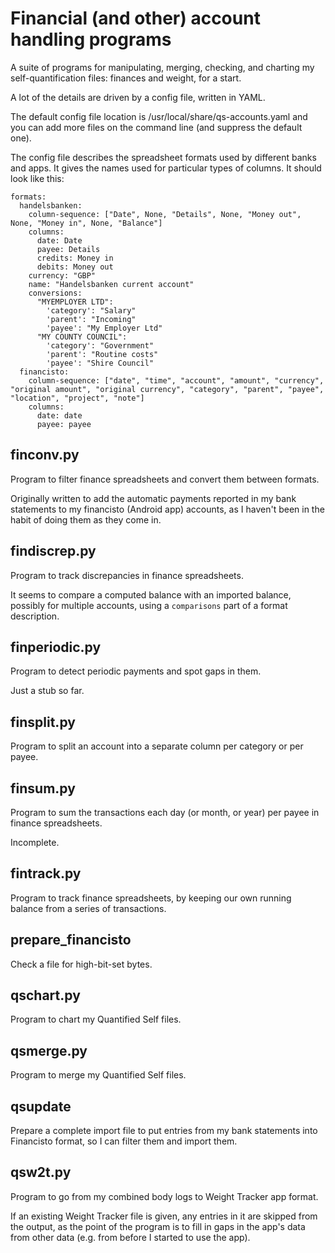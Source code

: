 Financial (and other) account handling programs
===============================================

A suite of programs for manipulating, merging, checking, and charting
my self-quantification files: finances and weight, for a start.

A lot of the details are driven by a config file, written in YAML.

The default config file location is /usr/local/share/qs-accounts.yaml
and you can add more files on the command line (and suppress the
default one).

The config file describes the spreadsheet formats used by different
banks and apps.  It gives the names used for particular types of
columns.  It should look like this:

    formats:
      handelsbanken:
        column-sequence: ["Date", None, "Details", None, "Money out", None, "Money in", None, "Balance"]
        columns:
          date: Date
          payee: Details
          credits: Money in
          debits: Money out
        currency: "GBP"
        name: "Handelsbanken current account"
        conversions:
          "MYEMPLOYER LTD":
            'category': "Salary"
            'parent': "Incoming"
            'payee': "My Employer Ltd"
          "MY COUNTY COUNCIL":
            'category': "Government"
            'parent': "Routine costs"
            'payee': "Shire Council"
      financisto:
        column-sequence: ["date", "time", "account", "amount", "currency", "original amount", "original currency", "category", "parent", "payee", "location", "project", "note"]
        columns:
          date: date
          payee: payee

finconv.py
----------

Program to filter finance spreadsheets and convert them between
formats.

Originally written to add the automatic payments reported in my bank
statements to my financisto (Android app) accounts, as I haven't been
in the habit of doing them as they come in.

findiscrep.py
-------------

Program to track discrepancies in finance spreadsheets.

It seems to compare a computed balance with an imported balance,
possibly for multiple accounts, using a `comparisons` part of a format
description.

finperiodic.py
--------------

Program to detect periodic payments and spot gaps in them.

Just a stub so far.

finsplit.py
-----------

Program to split an account into a separate column per category or per
payee.

finsum.py
---------

Program to sum the transactions each day (or month, or year) per payee
in finance spreadsheets.

Incomplete.

fintrack.py
-----------

Program to track finance spreadsheets, by keeping our own running
balance from a series of transactions.

prepare_financisto
------------------

Check a file for high-bit-set bytes.

qschart.py
----------

Program to chart my Quantified Self files.

qsmerge.py
----------

Program to merge my Quantified Self files.

qsupdate
--------

Prepare a complete import file to put entries from my bank statements
into Financisto format, so I can filter them and import them.

qsw2t.py
--------

Program to go from my combined body logs to Weight Tracker app format.

If an existing Weight Tracker file is given, any entries in it are
skipped from the output, as the point of the program is to fill in
gaps in the app's data from other data (e.g. from before I started to
use the app).
